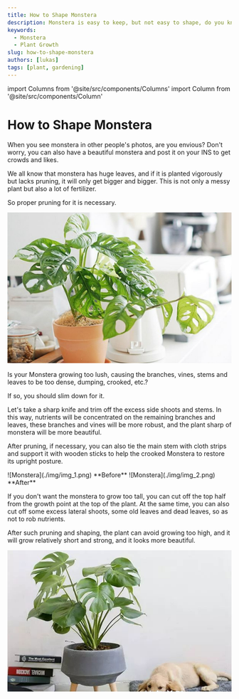 ```yaml
---
title: How to Shape Monstera
description: Monstera is easy to keep, but not easy to shape, do you know how to shape it? 
keywords:
  - Monstera
  - Plant Growth
slug: how-to-shape-monstera
authors: [lukas]
tags: [plant, gardening]
---
```

import Columns from '@site/src/components/Columns'
import Column from '@site/src/components/Column'

# How to Shape Monstera

When you see monstera in other people's photos, are you envious? Don't worry, you can also have a beautiful monstera 
and post it on your INS to get crowds and likes.

<!-- truncate -->

We all know that monstera has huge leaves, and if it is planted vigorously but lacks pruning, it will only get bigger and bigger.
This is not only a messy plant but also a lot of fertilizer.

So proper pruning for it is necessary.

![Monstera](./img/img.png)

Is your Monstera growing too lush, causing the branches, vines, stems and leaves to be too dense, dumping, crooked, etc.?

If so, you should slim down for it.

Let's take a sharp knife and trim off the excess side shoots and stems. In this way, nutrients will be concentrated on the remaining branches and leaves, these branches and vines will be more robust, and the plant sharp of monstera will be more beautiful.

After pruning, if necessary, you can also tie the main stem with cloth strips and support it with wooden sticks to help the crooked Monstera to restore its upright posture.


<Columns>
  <Column className='text--left'>
    ![Monstera](./img/img_1.png)
    **Before**
  </Column>

  <Column className='text--center text--left'>
    ![Monstera](./img/img_2.png)
    **After**
  </Column>
</Columns>

If you don't want the monstera to grow too tall, you can cut off the top half from the growth point at the top of the plant.
At the same time, you can also cut off some excess lateral shoots, some old leaves and dead leaves, so as not to rob nutrients.

After such pruning and shaping, the plant can avoid growing too high, and it will grow relatively short and strong, and it looks more beautiful.

![Monstera](./img/img_3.png)
